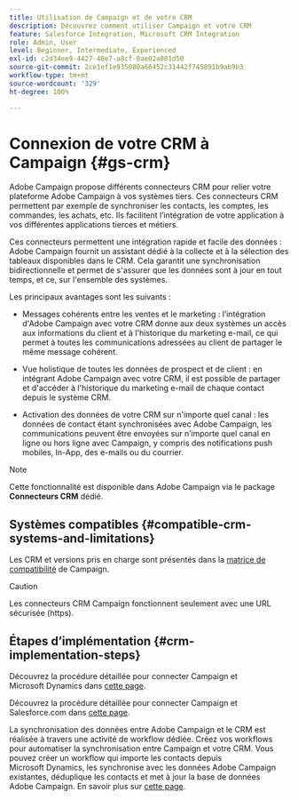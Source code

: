 ```yaml
---
title: Utilisation de Campaign et de votre CRM
description: Découvrez comment utiliser Campaign et votre CRM
feature: Salesforce Integration, Microsoft CRM Integration
role: Admin, User
level: Beginner, Intermediate, Experienced
exl-id: c2d34ee9-4427-48e7-a8cf-0ae02a801d50
source-git-commit: 2ce1ef1e935080a66452c31442f745891b9ab9b3
workflow-type: tm+mt
source-wordcount: '329'
ht-degree: 100%

---
```


# Connexion de votre CRM à Campaign {#gs-crm}

Adobe Campaign propose différents connecteurs CRM pour relier votre plateforme Adobe Campaign à vos systèmes tiers. Ces connecteurs CRM permettent par exemple de synchroniser les contacts, les comptes, les commandes, les achats, etc. Ils facilitent l’intégration de votre application à vos différentes applications tierces et métiers.

Ces connecteurs permettent une intégration rapide et facile des données : Adobe Campaign fournit un assistant dédié à la collecte et à la sélection des tableaux disponibles dans le CRM. Cela garantit une synchronisation bidirectionnelle et permet de s&#39;assurer que les données sont à jour en tout temps, et ce, sur l&#39;ensemble des systèmes.

Les principaux avantages sont les suivants :

* Messages cohérents entre les ventes et le marketing : l’intégration d&#39;Adobe Campaign avec votre CRM donne aux deux systèmes un accès aux informations du client et à l&#39;historique du marketing e-mail, ce qui permet à toutes les communications adressées au client de partager le même message cohérent.

* Vue holistique de toutes les données de prospect et de client : en intégrant Adobe Campaign avec votre CRM, il est possible de partager et d&#39;accéder à l&#39;historique du marketing e-mail de chaque contact depuis le système CRM.

* Activation des données de votre CRM sur n&#39;importe quel canal : les données de contact étant synchronisées avec Adobe Campaign, les communications peuvent être envoyées sur n’importe quel canal en ligne ou hors ligne avec Campaign, y compris des notifications push mobiles, In-App, des e-mails ou du courrier.


>[!NOTE]
>
>Cette fonctionnalité est disponible dans Adobe Campaign via le package **Connecteurs CRM** dédié.

## Systèmes compatibles {#compatible-crm-systems-and-limitations}

Les CRM et versions pris en charge sont présentés dans la [matrice de compatibilité](../start/compatibility-matrix.md) de Campaign.

>[!CAUTION]
>
> Les connecteurs CRM Campaign fonctionnent seulement avec une URL sécurisée (https).

## Étapes dʼimplémentation {#crm-implementation-steps}

Découvrez la procédure détaillée pour connecter Campaign et Microsoft Dynamics dans [cette page](ac-ms-dyn.md).

Découvrez la procédure détaillée pour connecter Campaign et Salesforce.com dans [cette page](ac-sfdc.md).

La synchronisation des données entre Adobe Campaign et le CRM est réalisée à travers une activité de workflow dédiée. Créez vos workflows pour automatiser la synchronisation entre Campaign et votre CRM. Vous pouvez créer un workflow qui importe les contacts depuis Microsoft Dynamics, les synchronise avec les données Adobe Campaign existantes, déduplique les contacts et met à jour la base de données Adobe Campaign. En savoir plus sur [cette page](crm-data-sync.md).
